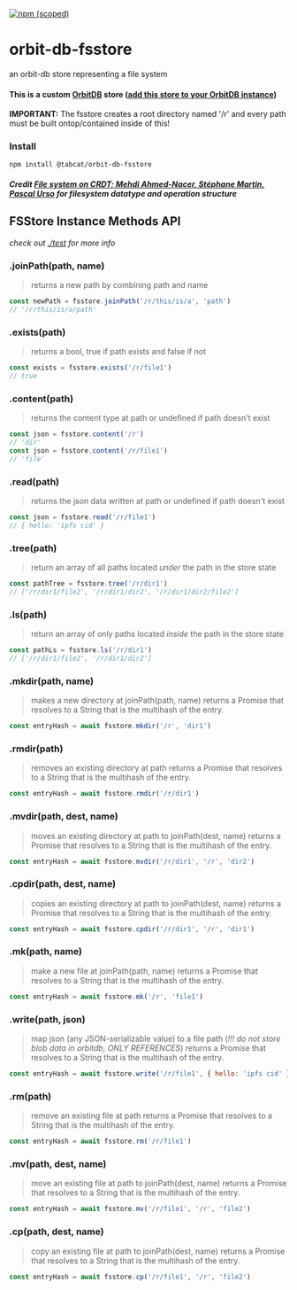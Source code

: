 [![npm (scoped)](https://img.shields.io/npm/v/@tabcat/orbit-db-fsstore)](https://www.npmjs.com/package/@tabcat/orbit-db-fsstore)
# orbit-db-fsstore
an orbit-db store representing a file system

#### This is a custom [OrbitDB](https://github.com/orbitdb/orbit-db/) store ([add this store to your OrbitDB instance](https://github.com/tabcat/orbit-db-fsstore))

**IMPORTANT:** The fsstore creates a root directory named '/r' and every path must be built ontop/contained inside of this!

### Install
```
npm install @tabcat/orbit-db-fsstore
```

##### Credit [File system on CRDT; Mehdi Ahmed-Nacer, Stéphane Martin, Pascal Urso](https://arxiv.org/pdf/1207.5990.pdf) for filesystem datatype and operation structure

## FSStore Instance Methods API
*check out [./test](./test) for more info*
### .joinPath(path, name)
> returns a new path by combining path and name
```js
const newPath = fsstore.joinPath('/r/this/is/a', 'path')
// '/r/this/is/a/path'
```
### .exists(path)
> returns a bool, true if path exists and false if not
```js
const exists = fsstore.exists('/r/file1')
// true
```
### .content(path)
> returns the content type at path or undefined if path doesn't exist
```js
const json = fsstore.content('/r')
// 'dir'
const json = fsstore.content('/r/file1')
// 'file'
```
### .read(path)
> returns the json data written at path or undefined if path doesn't exist
```js
const json = fsstore.read('/r/file1')
// { hello: 'ipfs cid' }
```
### .tree(path)
> return an array of all paths located *under* the path in the store state
```js
const pathTree = fsstore.tree('/r/dir1')
// ['/r/dir1/file2', '/r/dir1/dir2', '/r/dir1/dir2/file2']
```
### .ls(path)
> return an array of only paths located *inside* the path in the store state
```js
const pathLs = fsstore.ls('/r/dir1')
// ['/r/dir1/file2', '/r/dir1/dir2']
```
### .mkdir(path, name)
> makes a new directory at joinPath(path, name)
> returns a Promise that resolves to a String that is the multihash of the entry.
```js
const entryHash = await fsstore.mkdir('/r', 'dir1')
```
### .rmdir(path)
> removes an existing directory at path
> returns a Promise that resolves to a String that is the multihash of the entry.
```js
const entryHash = await fsstore.rmdir('/r/dir1')
```
### .mvdir(path, dest, name)
> moves an existing directory at path to joinPath(dest, name)
> returns a Promise that resolves to a String that is the multihash of the entry.
```js
const entryHash = await fsstore.mvdir('/r/dir1', '/r', 'dir2')
```
### .cpdir(path, dest, name)
> copies an existing directory at path to joinPath(dest, name)
> returns a Promise that resolves to a String that is the multihash of the entry.
```js
const entryHash = await fsstore.cpdir('/r/dir1', '/r', 'dir1')
```
### .mk(path, name)
> make a new file at joinPath(path, name)
> returns a Promise that resolves to a String that is the multihash of the entry.
```js
const entryHash = await fsstore.mk('/r', 'file1')
```
### .write(path, json)
> map json (any JSON-serializable value) to a file path (*!!! do not store blob data in orbitdb, ONLY REFERENCES*)
> returns a Promise that resolves to a String that is the multihash of the entry.
```js
const entryHash = await fsstore.write('/r/file1', { hello: 'ipfs cid' })
```
### .rm(path)
> remove an existing file at path
> returns a Promise that resolves to a String that is the multihash of the entry.
```js
const entryHash = await fsstore.rm('/r/file1')
```
### .mv(path, dest, name)
> move an existing file at path to joinPath(dest, name)
> returns a Promise that resolves to a String that is the multihash of the entry.
```js
const entryHash = await fsstore.mv('/r/file1', '/r', 'file2')
```
### .cp(path, dest, name)
> copy an existing file at path to joinPath(dest, name)
> returns a Promise that resolves to a String that is the multihash of the entry.
```js
const entryHash = await fsstore.cp('/r/file1', '/r', 'file2')
```
